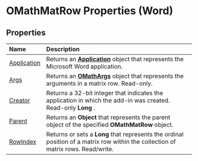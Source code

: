 
# OMathMatRow Properties (Word)

## Properties



|**Name**|**Description**|
|:-----|:-----|
|[Application](06e075c9-3eeb-7b3a-3e0e-90268e5b0409.md)|Returns an  **[Application](d1cf6f8f-4e88-bf01-93b4-90a83f79cb44.md)** object that represents the Microsoft Word application.|
|[Args](6978cd04-505b-fb82-f92e-fa4670ca9d23.md)|Returns an  **[OMathArgs](5e4d542b-11c3-8cb8-be2a-5b990e777290.md)** object that represents the arguments in a matrix row. Read-only.|
|[Creator](4e29fbc5-ed12-599d-8629-881657b4e8da.md)|Returns a 32-bit integer that indicates the application in which the add-in was created. Read-only  **Long** .|
|[Parent](96c1e0d0-dda0-9209-4f23-fc0caddd0fb8.md)|Returns an  **Object** that represents the parent object of the specified **OMathMatRow** object.|
|[RowIndex](93a38972-06ad-b3f3-9886-67003e5206a8.md)|Returns or sets a  **Long** that represents the ordinal position of a matrix row within the collection of matrix rows. Read/write.|
